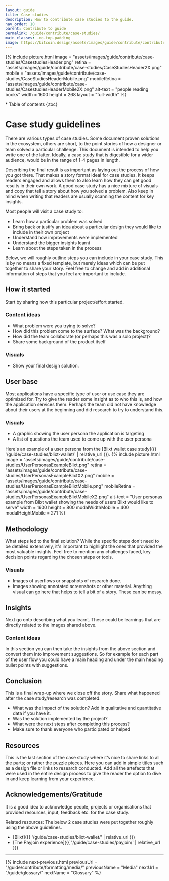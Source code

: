 ```yaml
---
layout: guide
title: Case studies
description: How to contribute case studies to the guide.
nav_order: 10
parent: Contribute to guide
permalink: /guide/contribute/case-studies/
main_classes: -no-top-padding
image: https://bitcoin.design/assets/images/guide/contribute/contribute-preview.jpg
---
```


{% include picture.html
   image = "assets/images/guide/contribute/case-studies/CasestudiesHeader.png"
   retina = "assets/images/guide/contribute/case-studies/CaseStudiesHeader2X.png"
   mobile = "assets/images/guide/contribute/case-studies/CaseStudiesHeaderMobile.png"
   mobileRetina = "assets/images/guide/contribute/case-studies/CasestudiesHeaderMobile2X.png"
   alt-text = "people reading books"
   width = 1600
   height = 268
   layout = "full-width"
%}

<div class="glossary-toc" markdown="1">
* Table of contents
{:toc}
</div>

# Case study guidelines

There are various types of case studies. Some document proven solutions in the ecosystem, others are short, to the point stories of how a designer or team solved a particular challenge. This document is intended to help you write one of the latter. Ideally, a case study that is digestible for a wider audience, would be in the range of 1-4 pages in length.

Describing the final result is as important as laying out the process of how you got there. That makes a story format ideal for case studies. It keeps readers engaged and allows them to also learn how they can get good results in their own work. A good case study has a nice mixture of visuals and copy that tell a story about how you solved a problem. Also keep in mind when writing that readers are usually scanning the content for key insights.

Most people will visit a case study to:
* Learn how a particular problem was solved
* Bring back or justify an idea about a particular design they would like to include in their own project
* Understand how improvements were implemented
* Understand the bigger insights learnt
* Learn about the steps taken in the process

Below, we will roughly outline steps you can include in your case study. This is by no means a fixed template, but merely ideas which can be put together to share your story. Feel free to change and add in additional information of steps that you feel are important to include.

## How it started
Start by sharing how this particular project/effort started.

### Content ideas
* What problem were you trying to solve?
* How did this problem come to the surface? What was the background?
* How did the team collaborate (or perhaps this was a solo project)?
* Share some background of the product itself

### Visuals
* Show your final design solution.

## User base
Most applications have a specific type of user or use case they are optimized for. Try to give the reader some insight as to who this is, and how the application services them. Perhaps the team did not have knowledge about their users at the beginning and did research to try to understand this.

### Visuals
* A graphic showing the user persona the application is targeting
* A list of questions the team used to come up with the user persona

Here's an example of a user persona from the [Blixt wallet case study]({{ '/guide/case-studies/blixt-wallet/' | relative_url }}).
{% include picture.html
   image = "assets/images/guide/contribute/case-studies/UserPersonasExampleBlixt.png"
   retina = "assets/images/guide/contribute/case-studies/UserPersonasExampleBlixtX2.png"
   mobile = "assets/images/guide/contribute/case-studies/UserPersonasExampleBlixtMobile.png"
   mobileRetina = "assets/images/guide/contribute/case-studies/UserPersonasExampleBlixtMobileX2.png"
   alt-text = "User personas example from Blixt wallet showing the needs of users Blixt would like to serve"
   width = 1600
   height = 800
   modalWidthMobile = 400
   modalHeightMobile = 271
%}

## Methodology
What steps led to the final solution? While the specific steps don't need to be detailed extensively, it's important to highlight the ones that provided the most valuable insights. Feel free to mention any challenges faced, key decision points regarding the chosen steps or tools.

### Visuals
* Images of userflows or snapshots of research done.
* Images showing annotated screenshots or other material.
Anything visual can go here that helps to tell a bit of a story. These can be messy.

## Insights
Next go onto describing what you learnt. These could be learnings that are directly related to the images shared above.

### Content ideas
In this section you can then take the insights from the above section and convert them into improvement suggestions. So for example for each part of the user flow you could have a main heading and under the main heading bullet points with suggestions.

## Conclusion
This is a final wrap-up where we close off the story. Share what happened after the case study/research was completed.

* What was the impact of the solution? Add in qualitative and quantitative data if you have it.
* Was the solution implemented by the project?
* What were the next steps after completing this process?
* Make sure to thank everyone who participated or helped

## Resources
This is the last section of the case study where it’s nice to share links to all the parts; or rather the puzzle pieces. Here you can add in simple titles such as a design file or links to research conducted. Add all the artefacts that were used in the entire design process to give the reader the option to dive in and keep learning from your experience.

## Acknowledgements/Gratitude
It is a good idea to acknowledge people, projects or organisations that provided resources, input, feedback etc. for the case study.

Related resources:
The below 2 case studies were put together roughly using the above guidelines.
* [Blixt]({{ '/guide/case-studies/blixt-wallet/' | relative_url }})
* [The Payjoin experience]({{ '/guide/case-studies/payjoin/' | relative_url }})

---

{% include next-previous.html
   previousUrl = "/guide/contribute/formatting/media/"
   previousName = "Media"
   nextUrl = "/guide/glossary/"
   nextName = "Glossary"
%}
